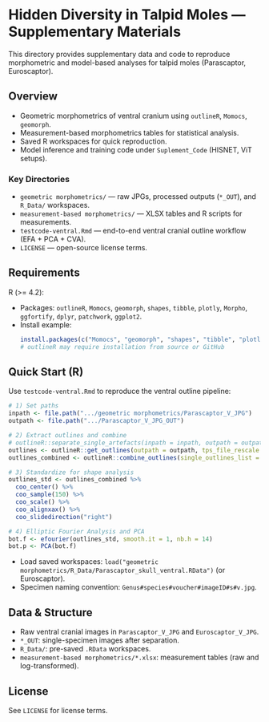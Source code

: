 # Hidden Diversity in Talpid Moles — Supplementary Materials

This directory provides supplementary data and code to reproduce morphometric and model-based analyses for talpid moles (Parascaptor, Euroscaptor).

## Overview
- Geometric morphometrics of ventral cranium using `outlineR`, `Momocs`, `geomorph`.
- Measurement-based morphometrics tables for statistical analysis.
- Saved R workspaces for quick reproduction.
- Model inference and training code under `Suplement_Code` (HISNET, ViT setups).

### Key Directories
- `geometric morphometrics/` — raw JPGs, processed outputs (`*_OUT`), and `R_Data/` workspaces.
- `measurement-based morphometrics/` — XLSX tables and R scripts for measurements.
- `testcode-ventral.Rmd` — end-to-end ventral cranial outline workflow (EFA + PCA + CVA).
- `LICENSE` — open-source license terms.

## Requirements
R (>= 4.2):
- Packages: `outlineR`, `Momocs`, `geomorph`, `shapes`, `tibble`, `plotly`, `Morpho`, `ggfortify`, `dplyr`, `patchwork`, `ggplot2`.
- Install example:
  ```r
  install.packages(c("Momocs", "geomorph", "shapes", "tibble", "plotly", "ggfortify", "dplyr", "patchwork", "ggplot2"))
  # outlineR may require installation from source or GitHub
  ```

## Quick Start (R)
Use `testcode-ventral.Rmd` to reproduce the ventral outline pipeline:
```r
# 1) Set paths
inpath <- file.path(".../geometric morphometrics/Parascaptor_V_JPG")
outpath <- file.path(".../Parascaptor_V_JPG_OUT")

# 2) Extract outlines and combine
# outlineR::separate_single_artefacts(inpath = inpath, outpath = outpath)
outlines <- outlineR::get_outlines(outpath = outpath, tps_file_rescale = NULL)
outlines_combined <- outlineR::combine_outlines(single_outlines_list = outlines)

# 3) Standardize for shape analysis
outlines_std <- outlines_combined %>%
  coo_center() %>%
  coo_sample(150) %>%
  coo_scale() %>%
  coo_alignxax() %>%
  coo_slidedirection("right")

# 4) Elliptic Fourier Analysis and PCA
bot.f <- efourier(outlines_std, smooth.it = 1, nb.h = 14)
bot.p <- PCA(bot.f)
```
- Load saved workspaces: `load("geometric morphometrics/R_Data/Parascaptor_skull_ventral.RData")` (or Euroscaptor).
- Specimen naming convention: `Genus#species#voucher#imageID#s#v.jpg`.

## Data & Structure
- Raw ventral cranial images in `Parascaptor_V_JPG` and `Euroscaptor_V_JPG`.
- `*_OUT`: single-specimen images after separation.
- `R_Data/`: pre-saved `.RData` workspaces.
- `measurement-based morphometrics/*.xlsx`: measurement tables (raw and log-transformed).

## License
See `LICENSE` for license terms.
